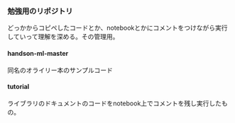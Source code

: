 ### 勉強用のリポジトリ
どっかからコピペしたコードとか、notebookとかにコメントをつけながら実行していって理解を深める。その管理用。

#### handson-ml-master
同名のオライリー本のサンプルコード

#### tutorial
ライブラリのドキュメントのコードをnotebook上でコメントを残し実行したもの。



